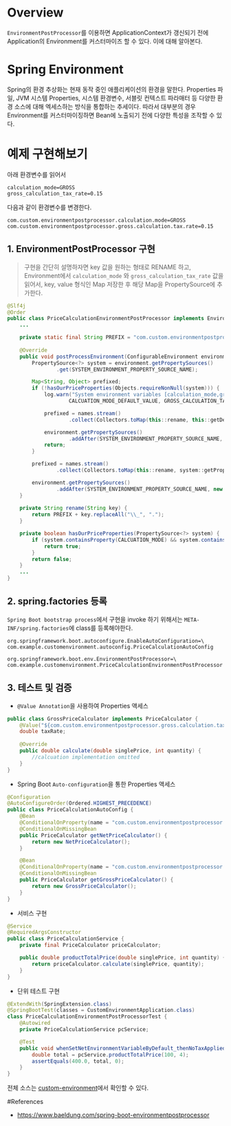 # Overview
`EnvironmentPostProcessor`를 이용하면 ApplicationContext가 갱신되기 전에 Application의 Environment를
커스터마이즈 할 수 있다. 이에 대해 알아본다.

# Spring Environment
Spring의 환경 추상화는 현재 동작 중인 애플리케이션의 환경을 말한다. Properties 파일, JVM 시스템 Properties, 시스템 환경변수,
서블릿 컨텍스트 파라매터 등 다양한 환경 소스에 대해 엑세스하는 방식을 통합하는 추세이다.
따라서 대부분의 경우 Environment를 커스터마이징하면 Bean에 노출되기 전에 다양한 특성을 조작할 수 있다.

# 예제 구현해보기
아래 환경변수를 읽어서
~~~ 
calculation_mode=GROSS 
gross_calculation_tax_rate=0.15
~~~ 
다음과 같이 환경변수를 변경한다.
~~~properties
com.custom.environmentpostprocessor.calculation.mode=GROSS
com.custom.environmentpostprocessor.gross.calculation.tax.rate=0.15
~~~

## 1. EnvironmentPostProcessor 구현
> 구현을 간단히 설명하자면 key 값을 원하는 형태로 RENAME 하고, Environment에서 `calculation_mode` 와 `gross_calculation_tax_rate` 값을 읽어서,
> key, value 형식인 Map 저장한 후 해당 Map을 PropertySource에 추가한다.  
~~~java
@Slf4j
@Order
public class PriceCalculationEnvironmentPostProcessor implements EnvironmentPostProcessor {
    ...

    private static final String PREFIX = "com.custom.environmentpostprocessor.";    
        
    @Override
    public void postProcessEnvironment(ConfigurableEnvironment environment, SpringApplication application) {
        PropertySource<?> system = environment.getPropertySources()
                .get(SYSTEM_ENVIRONMENT_PROPERTY_SOURCE_NAME);

        Map<String, Object> prefixed;
        if (!hasOurPriceProperties(Objects.requireNonNull(system))) {
            log.warn("System environment variables [calculation_mode,gross_calculation_tax_rate] not detected, fallback to default value [calcuation_mode={},gross_calcuation_tax_rate={}]",
                    CALCUATION_MODE_DEFAULT_VALUE, GROSS_CALCULATION_TAX_RATE_DEFAULT_VALUE);

            prefixed = names.stream()
                    .collect(Collectors.toMap(this::rename, this::getDefaultValue));

            environment.getPropertySources()
                    .addAfter(SYSTEM_ENVIRONMENT_PROPERTY_SOURCE_NAME, new MapPropertySource("prefixer", prefixed));
            return;
        }

        prefixed = names.stream()
                .collect(Collectors.toMap(this::rename, system::getProperty));

        environment.getPropertySources()
                .addAfter(SYSTEM_ENVIRONMENT_PROPERTY_SOURCE_NAME, new MapPropertySource("prefixer", prefixed));
    }
    
    private String rename(String key) {
        return PREFIX + key.replaceAll("\\_", ".");
    }                                                 

    private boolean hasOurPriceProperties(PropertySource<?> system) {
        if (system.containsProperty(CALCUATION_MODE) && system.containsProperty(GROSS_CALCULATION_TAX_RATE)) {
            return true;
        } 
        return false;
    }
    ...                                                      
}
~~~

## 2. spring.factories 등록
`Spring Boot bootstrap process`에서 구현을 invoke 하기 위해서는 `META-INF/spring.factories`에 class를 등록해야한다.
~~~properties
org.springframework.boot.autoconfigure.EnableAutoConfiguration=\
com.example.customenvironment.autoconfig.PriceCalculationAutoConfig

org.springframework.boot.env.EnvironmentPostProcessor=\
com.example.customenvironment.PriceCalculationEnvironmentPostProcessor
~~~


## 3. 테스트 및 검증
* `@Value Annotation`을 사용하여 Properties 액세스
~~~java
public class GrossPriceCalculator implements PriceCalculator {
    @Value("${com.custom.environmentpostprocessor.gross.calculation.tax.rate}")
    double taxRate;
 
    @Override
    public double calculate(double singlePrice, int quantity) {
        //calcuation implementation omitted
    }
}
~~~
* Spring Boot `Auto-configuration`을 통한 Properties 액세스
~~~java
@Configuration
@AutoConfigureOrder(Ordered.HIGHEST_PRECEDENCE)
public class PriceCalculationAutoConfig {
    @Bean
    @ConditionalOnProperty(name = "com.custom.environmentpostprocessor.calculation.mode", havingValue = "NET")
    @ConditionalOnMissingBean
    public PriceCalculator getNetPriceCalculator() {
        return new NetPriceCalculator();
    }

    @Bean
    @ConditionalOnProperty(name = "com.custom.environmentpostprocessor.calculation.mode", havingValue = "GROSS")
    @ConditionalOnMissingBean
    public PriceCalculator getGrossPriceCalculator() {
        return new GrossPriceCalculator();
    }
}
~~~
* 서비스 구현
~~~java
@Service
@RequiredArgsConstructor
public class PriceCalculationService {
    private final PriceCalculator priceCalculator;

    public double productTotalPrice(double singlePrice, int quantity) {
        return priceCalculator.calculate(singlePrice, quantity);
    }
}
~~~
* 단위 테스트 구현
~~~java
@ExtendWith(SpringExtension.class)
@SpringBootTest(classes = CustomEnvironmentApplication.class)
class PriceCalculationEnvironmentPostProcessorTest {
    @Autowired
    private PriceCalculationService pcService;

    @Test
    public void whenSetNetEnvironmentVariableByDefault_thenNoTaxApplied() {
        double total = pcService.productTotalPrice(100, 4);
        assertEquals(400.0, total, 0);
    }
}
~~~

전체 소스는 [custom-environment](https://github.com/leeyh0928/custom-environment)에서 확인할 수 있다.

#References
* https://www.baeldung.com/spring-boot-environmentpostprocessor